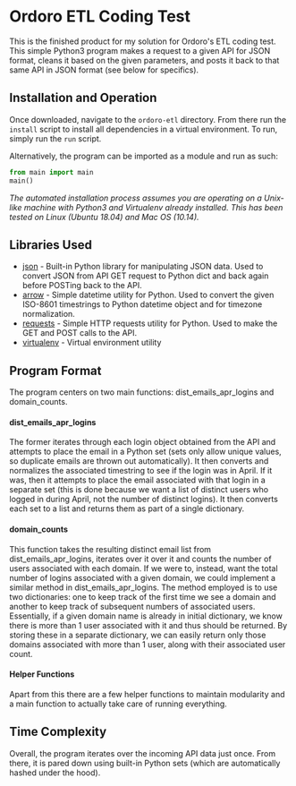 # Ordoro ETL Coding Test
This is the finished product for my solution for Ordoro's ETL coding test. This
simple Python3 program makes a request to a given API for JSON format, cleans it
based on the given parameters, and posts it back to that same API in JSON format
(see below for specifics).

## Installation and Operation

Once downloaded, navigate to the `ordoro-etl` directory. From there run the
`install` script to install all dependencies in a virtual environment. To run,
simply run the `run` script.

Alternatively, the program can be imported as a module and run as such:

```python
from main import main
main()
```

*The automated installation process assumes you are operating on a Unix-like
machine with Python3 and Virtualenv already installed. This has been tested on
Linux (Ubuntu 18.04) and Mac OS (10.14).*

## Libraries Used
* [json](https://docs.python.org/3.6/library/json.html) - Built-in Python library for manipulating JSON data. Used to convert
JSON from API GET request to Python dict and back again before POSTing back to
the API.
* [arrow](https://arrow.readthedocs.io/en/latest/) - Simple datetime utility for
Python. Used to convert the given ISO-8601 timestrings to Python datetime object and for timezone
normalization.
* [requests](http://docs.python-requests.org/en/master/) - Simple HTTP requests
utility for Python. Used to make the GET and POST calls to the API.
* [virtualenv](https://virtualenv.pypa.io/en/stable/) - Virtual environment
utility

## Program Format
The program centers on two main functions: dist_emails_apr_logins and domain_counts.

#### dist_emails_apr_logins
The former iterates through each login object obtained from the API and attempts
to place the email in a Python set (sets only allow unique values, so duplicate
emails are thrown out automatically). It then converts and normalizes the
associated timestring to see if the login was in April. If it was, then it
attempts to place the email associated with that login in a separate set (this
is done because we want a list of distinct users who logged in during April,
not the number of distinct logins). It then converts each set to a list and
returns them as part of a single dictionary.

#### domain_counts
This function takes the resulting distinct email list from
dist_emails_apr_logins, iterates over it over it and counts the number of users
associated with each domain. If we were to, instead, want the total number of
logins associated with a given domain, we could implement a similar method in
dist_emails_apr_logins. The method employed is to use two dictionaries: one to keep
track of the first time we see a domain and another to keep track of subsequent
numbers of associated users. Essentially, if a given domain name is already in
initial dictionary, we know there is more than 1 user associated with it and thus
should be returned. By storing these in a separate dictionary, we can easily
return only those domains associated with more than 1 user, along with their
associated user count.

#### Helper Functions
Apart from this there are a few helper functions to maintain modularity and a
main function to actually take care of running everything.


## Time Complexity
Overall, the program iterates over the incoming API data just once. From there,
it is pared down using built-in Python sets (which are automatically hashed
under the hood).
